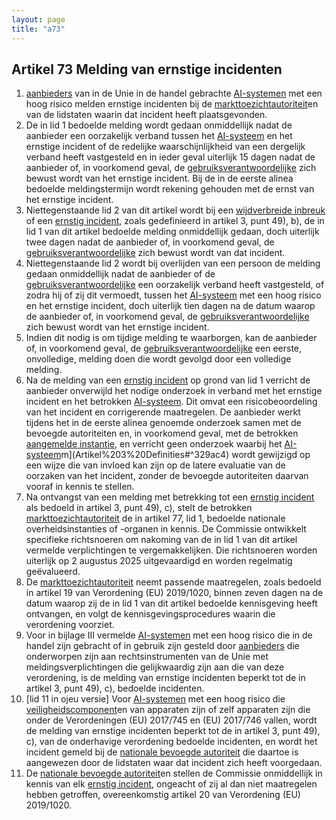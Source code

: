 ```yaml
---
layout: page
title: "a73"
---
```


## Artikel 73 Melding van ernstige incidenten

1. [aanbieders](a3.md#^aanbieder) van in de Unie in de handel gebrachte [AI-systemen](a3.md#^ai-systeem) met een hoog risico melden ernstige incidenten bij de [markttoezichtautoriteit](a3.md#^mta)en van de lidstaten waarin dat incident heeft plaatsgevonden.
2. De in lid 1 bedoelde melding wordt gedaan onmiddellijk nadat de aanbieder een oorzakelijk verband tussen het [AI-systeem](a3.md#^ai-systeem) en het ernstige incident of de redelijke waarschijnlijkheid van een dergelijk verband heeft vastgesteld en in ieder geval uiterlijk 15 dagen nadat de aanbieder of, in voorkomend geval, de [gebruiksverantwoordelijke](a3.md#^gebruiksverantwoordelijke) zich bewust wordt van het ernstige incident. 
   Bij de in de eerste alinea bedoelde meldingstermijn wordt rekening gehouden met de ernst van het ernstige incident.
3. Niettegenstaande lid 2 van dit artikel wordt bij een [wijdverbreide inbreuk](a3.md#^wijdin) of een [ernstig incident](a3.md#^eins), zoals gedefinieerd in artikel 3, punt 49), b), de in lid 1 van dit artikel bedoelde melding onmiddellijk gedaan, doch uiterlijk twee dagen nadat de aanbieder of, in voorkomend geval, de [gebruiksverantwoordelijke](a3.md#^gebruiksverantwoordelijke) zich bewust wordt van dat incident.
4. Niettegenstaande lid 2 wordt bij overlijden van een persoon de melding gedaan onmiddellijk nadat de aanbieder of de [gebruiksverantwoordelijke](a3.md#^gebruiksverantwoordelijke) een oorzakelijk verband heeft vastgesteld, of zodra hij of zij dit vermoedt, tussen het [AI-systeem](a3.md#^ai-systeem) met een hoog risico en het ernstige incident, doch uiterlijk tien dagen na de datum waarop de aanbieder of, in voorkomend geval, de [gebruiksverantwoordelijke](a3.md#^gebruiksverantwoordelijke) zich bewust wordt van het ernstige incident.
5. Indien dit nodig is om tijdige melding te waarborgen, kan de aanbieder of, in voorkomend geval, de [gebruiksverantwoordelijke](a3.md#^gebruiksverantwoordelijke) een eerste, onvolledige, melding doen die wordt gevolgd door een volledige melding.
6. Na de melding van een [ernstig incident](a3.md#^eins) op grond van lid 1 verricht de aanbieder onverwijld het nodige onderzoek in verband met het ernstige incident en het betrokken [AI-systeem](a3.md#^ai-systeem). Dit omvat een risicobeoordeling van het incident en corrigerende maatregelen.
   De aanbieder werkt tijdens het in de eerste alinea genoemde onderzoek samen met de bevoegde autoriteiten en, in voorkomend geval, met de betrokken [aangemelde instantie](a3.md#^aanins), en verricht geen onderzoek waarbij het [AI-systeem](a3.md#^ai-systeem)m](Artikel%203%20Definities#^329ac4) wordt gewijzigd op een wijze die van invloed kan zijn op de latere evaluatie van de oorzaken van het incident, zonder de bevoegde autoriteiten daarvan vooraf in kennis te stellen.
7. Na ontvangst van een melding met betrekking tot een [ernstig incident](a3.md#^eins) als bedoeld in artikel 3, punt 49), c), stelt de betrokken [markttoezichtautoriteit](a3.md#^mta) de in artikel 77, lid 1, bedoelde nationale overheidsinstanties of -organen in kennis. De Commissie ontwikkelt specifieke richtsnoeren om nakoming van de in lid 1 van dit artikel vermelde verplichtingen te vergemakkelijken. Die richtsnoeren worden uiterlijk op 2 augustus 2025 uitgevaardigd en worden regelmatig geëvalueerd.
8. De [markttoezichtautoriteit](a3.md#^mta) neemt passende maatregelen, zoals bedoeld in artikel 19 van Verordening (EU) 2019/1020, binnen zeven dagen na de datum waarop zij de in lid 1 van dit artikel bedoelde kennisgeving heeft ontvangen, en volgt de kennisgevingsprocedures waarin die verordening voorziet.
9. Voor in bijlage III vermelde [AI-systemen](a3.md#^ai-systeem) met een hoog risico die in de handel zijn gebracht of in gebruik zijn gesteld door [aanbieders](a3.md#^aanbieder) die onderworpen zijn aan rechtsinstrumenten van de Unie met meldingsverplichtingen die gelijkwaardig zijn aan die van deze verordening, is de melding van ernstige incidenten beperkt tot de in artikel 3, punt 49), c), bedoelde incidenten.
10. \[lid 11 in ojeu versie] Voor [AI-systemen](a3.md#^ai-systeem) met een hoog risico die [veiligheidscomponent](a3.md#^veiligheidscomponent)en van apparaten zijn of zelf apparaten zijn die onder de Verordeningen (EU) 2017/745 en (EU) 2017/746 vallen, wordt de melding van ernstige incidenten beperkt tot de in artikel 3, punt 49), c), van de onderhavige verordening bedoelde incidenten, en wordt het incident gemeld bij de [nationale bevoegde autoriteit](a3.md#^natbau) die daartoe is aangewezen door de lidstaten waar dat incident zich heeft voorgedaan.
11. De [nationale bevoegde autoriteit](a3.md#^natbau)en stellen de Commissie onmiddellijk in kennis van elk [ernstig incident](a3.md#^eins), ongeacht of zij al dan niet maatregelen hebben getroffen, overeenkomstig artikel 20 van Verordening (EU) 2019/1020.